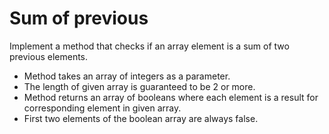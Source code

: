# Sum of previous
Implement a method that checks if an array element is a sum of two previous elements.
- Method takes an array of integers as a parameter.
- The length of given array is guaranteed to be 2 or more.
- Method returns an array of booleans where each element is a result for corresponding element in given array.
- First two elements of the boolean array are always false.
